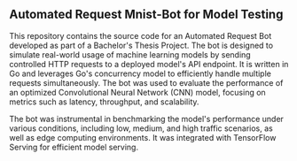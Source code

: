 ## Automated Request Mnist-Bot for Model Testing

This repository contains the source code for an Automated Request Bot developed as part of a Bachelor's Thesis Project. The bot is designed to simulate real-world usage of machine learning models by sending controlled HTTP requests to a deployed model's API endpoint. It is written in Go and leverages Go's concurrency model to efficiently handle multiple requests simultaneously. The bot was used to evaluate the performance of an optimized Convolutional Neural Network (CNN) model, focusing on metrics such as latency, throughput, and scalability.

The bot was instrumental in benchmarking the model's performance under various conditions, including low, medium, and high traffic scenarios, as well as edge computing environments. It was integrated with TensorFlow Serving for efficient model serving.

